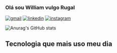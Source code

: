 ### Olá sou William vulgo Rugal 
[![gmail](https://img.shields.io/badge/Gmail-D14836?style=for-the-badge&logo=gmail&logoColor=white)](microempreededorwa@gmail.com)
[![linkedin](https://img.shields.io/badge/LinkedIn-0077B5?style=for-the-badge&logo=linkedin&logoColor=white)](https://www.linkedin.com/in/william-pereira-rodrigues-19054563/)
[![instagram](https://img.shields.io/badge/Instagram-E4405F?style=for-the-badge&logo=instagram&logoColor=white)](https://www.instagram.com/willliam_pereira_rodrigues/)


![Anurag's GitHub stats](https://github-readme-stats.vercel.app/api?username=wil258&show=dracula)



## Tecnologia que mais uso meu dia




